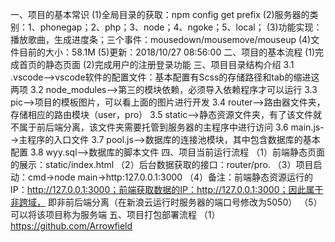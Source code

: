 一、项目的基本常识
    (1)全局目录的获取：npm config get prefix
    (2)服务器的类别：1、phonegap；2、php；3、node；4、ngoke；5、local；
    (3)功能实现：播放歌曲，生成进度条；三个事件：mousedown/mousemove/mouseup
    (4)文件目前的大小：58.1M
    (5)更新：2018/10/27 08:56:00
二、项目的基本流程
    (1)完成首页的静态页面
    (2)完成用户的注册登录功能
三、项目目录结构介绍
    3.1 .vscode-->vscode软件的配置文件：基本配置有Scss的存储路径和tab的缩进这两项
    3.2 node_modules-->第三的模块依赖，必须导入依赖程序才可以运行
    3.3 pic-->项目的模板图片，可以看上面的图片进行开发
    3.4 router-->路由器文件夹，存储相应的路由模块（user，pro）
    3.5 static-->静态资源文件夹，有了该文件就不属于前后端分离，该文件夹需要托管到服务器的主程序中进行访问
    3.6 main.js-->主程序的入口文件
    3.7 pool.js-->数据库的连接池模块，其中包含数据库的基本配置
    3.8 wyy.sql-->数据库的脚本文件
四、项目当前运行流程
    （1）前端静态页面的展示：static/index.html
    （2）后台数据获取的接口：router/pro.
    （3）项目启动：cmd->node main->http:127.0.0.1:3000
    （4）备注：前端静态资源运行的IP：http://127.0.0.1:3000；前端获取数据的IP：http://127.0.0.1:3000；因此属于非跨域， 即非前后端分离（在新浪云运行时服务器的端口号修改为5050）
    （5）可以将该项目称为服务端
五、项目打包部署流程
		（1）https://github.com/Arrowfield
  
  
	
	
	